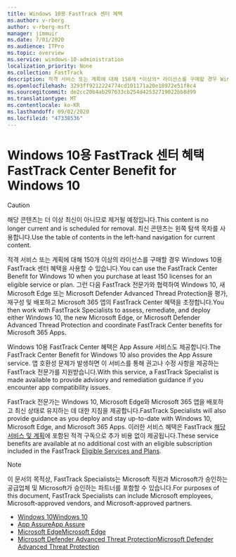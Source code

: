 ```yaml
---
title: Windows 10용 FastTrack 센터 혜택
ms.author: v-rberg
author: v-rberg-msft
manager: jimmuir
ms.date: 7/01/2020
ms.audience: ITPro
ms.topic: overview
ms.service: windows-10-administration
localization_priority: None
ms.collection: FastTrack
description: 적격 서비스 또는 계획에 대해 150개 *이상의* 라이선스를 구매할 경우 Windows 10용 FastTrack 센터 혜택을 사용합니다.
ms.openlocfilehash: 3293ff9212224774cd101171a20e18972e51f8c4
ms.sourcegitcommit: de2cc20b4ab297633cb254d42532719022bb8d99
ms.translationtype: MT
ms.contentlocale: ko-KR
ms.lasthandoff: 09/02/2020
ms.locfileid: "47338536"
---
```

# <a name="fasttrack-center-benefit-for-windows-10"></a><span data-ttu-id="55c92-103">Windows 10용 FastTrack 센터 혜택</span><span class="sxs-lookup"><span data-stu-id="55c92-103">FastTrack Center Benefit for Windows 10</span></span>

> [!CAUTION]
> <span data-ttu-id="55c92-104">해당 콘텐츠는 더 이상 최신이 아니므로 제거될 예정입니다.</span><span class="sxs-lookup"><span data-stu-id="55c92-104">This content is no longer current and is scheduled for removal.</span></span> <span data-ttu-id="55c92-105">최신 콘텐츠는 왼쪽 탐색 목차를 사용합니다.</span><span class="sxs-lookup"><span data-stu-id="55c92-105">Use the table of contents in the left-hand navigation for current content.</span></span>

<span data-ttu-id="55c92-106">적격 서비스 또는 계획에 대해 150개 이상의 라이선스를 구매할 경우 Windows 10용 FastTrack 센터 혜택을 사용할 수 있습니다.</span><span class="sxs-lookup"><span data-stu-id="55c92-106">You can use the FastTrack Center Benefit for Windows 10 when you purchase at least 150 licenses for an eligible service or plan.</span></span> <span data-ttu-id="55c92-107">그런 다음 FastTrack 전문가와 협력하여 Windows 10, 새 Microsoft Edge 또는 Microsoft Defender Advanced Thread Protection을 평가, 재구성 및 배포하고 Microsoft 365 앱의 FastTrack Center 혜택을 조정합니다.</span><span class="sxs-lookup"><span data-stu-id="55c92-107">You then work with FastTrack Specialists to assess, remediate, and deploy either Windows 10, the new Microsoft Edge, or Microsoft Defender Advanced Thread Protection and coordinate FastTrack Center benefits for Microsoft 365 Apps.</span></span> 

<span data-ttu-id="55c92-108">Windows 10용 FastTrack Center 혜택은 App Assure 서비스도 제공합니다.</span><span class="sxs-lookup"><span data-stu-id="55c92-108">The FastTrack Center Benefit for Windows 10 also provides the App Assure service.</span></span> <span data-ttu-id="55c92-109">앱 호환성 문제가 발생하면 이 서비스를 통해 권고나 수정 사항을 제공하는 FastTrack 전문가를 지원받습니다.</span><span class="sxs-lookup"><span data-stu-id="55c92-109">With this service, a FastTrack Specialist is made available to provide advisory and remediation guidance if you encounter app compatibility issues.</span></span> 

<span data-ttu-id="55c92-110">FastTrack 전문가는 Windows 10, Microsoft Edge와 Microsoft 365 앱을 배포하고 최신 상태로 유지하는 데 대한 지침을 제공합니다.</span><span class="sxs-lookup"><span data-stu-id="55c92-110">FastTrack Specialists will also provide guidance as you deploy and stay up-to-date with Windows 10, Microsoft Edge, and Microsoft 365 Apps.</span></span> <span data-ttu-id="55c92-111">이러한 서비스 혜택은 FastTrack [해당 서비스 및 계획](M365-eligible-services-and-plans.md)에 포함된 적격 구독으로 추가 비용 없이 제공됩니다.</span><span class="sxs-lookup"><span data-stu-id="55c92-111">These service benefits are available at no additional cost with an eligible subscription included in the FastTrack [Eligible Services and Plans](M365-eligible-services-and-plans.md).</span></span>
  
> [!NOTE]
> <span data-ttu-id="55c92-112">이 문서의 목적상, FastTrack Specialists는 Microsoft 직원과 Microsoft가 승인하는 공급업체 및 Microsoft가 승인하는 파트너를 포함할 수 있습니다.</span><span class="sxs-lookup"><span data-stu-id="55c92-112">For purposes of this document, FastTrack Specialists can include Microsoft employees, Microsoft-approved vendors, and Microsoft-approved partners.</span></span> 
    
- [<span data-ttu-id="55c92-113">Windows 10</span><span class="sxs-lookup"><span data-stu-id="55c92-113">Windows 10</span></span>](Win-10-windows-10.md)
- [<span data-ttu-id="55c92-114">App Assure</span><span class="sxs-lookup"><span data-stu-id="55c92-114">App Assure</span></span>](Win-10-app-assure.md)
- [<span data-ttu-id="55c92-115">Microsoft Edge</span><span class="sxs-lookup"><span data-stu-id="55c92-115">Microsoft Edge</span></span>](Win-10-microsoft-edge.md)
- [<span data-ttu-id="55c92-116">Microsoft Defender Advanced Threat Protection</span><span class="sxs-lookup"><span data-stu-id="55c92-116">Microsoft Defender Advanced Threat Protection</span></span>](Win-10-microsoft-defender-atp.md)

